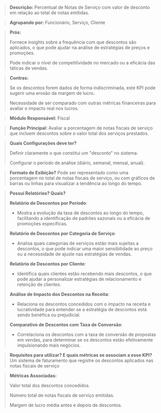 > **Descrição:** Percentual de Notas de Serviço com valor de desconto em relação ao total de notas emitidas.

> **Agrupando por:** Funcionário, Serviço, Cliente

> **Prós:**
> 
> 
> Fornece insights sobre a frequência com que descontos são aplicados, o que pode ajudar na análise de estratégias de preços e promoções.
> 
> Pode indicar o nível de competitividade no mercado ou a eficácia das táticas de vendas.
> 

> **Contras:**
> 
> 
> Se os descontos forem dados de forma indiscriminada, este KPI pode sugerir uma erosão da margem de lucro.
> 
> Necessidade de ser comparado com outras métricas financeiras para avaliar o impacto real nos lucros.
> 

> **Módulo Responsável:** 
Fiscal
> 

> **Função Principal:**
Avaliar a porcentagem de notas fiscais de serviço que incluem descontos sobre o valor total dos serviços prestados.
> 

> **Quais Configurações deve ter?**
> 
> 
> Definir claramente o que constitui um "desconto" no sistema.
> 
> Configurar o período de análise (diário, semanal, mensal, anual).
> 

> **Formato de Exibição?**
Pode ser representado como uma porcentagem no total de notas fiscais de serviço, ou com gráficos de barras ou linhas para visualizar a tendência ao longo do tempo.
> 

> **Possuí Relatórios? Quais?**
> 
> 
> **Relatório de Descontos por Período**:
> 
> - Mostra a evolução da taxa de descontos ao longo do tempo, facilitando a identificação de padrões sazonais ou a eficácia de promoções específicas.
> 
> **Relatório de Descontos por Categoria de Serviço**:
> 
> - Analisa quais categorias de serviços estão mais sujeitas a descontos, o que pode indicar uma maior sensibilidade ao preço ou a necessidade de ajuste nas estratégias de vendas.
> 
> **Relatório de Descontos por Cliente**:
> 
> - Identifica quais clientes estão recebendo mais descontos, o que pode ajudar a personalizar estratégias de relacionamento e retenção de clientes.
> 
> **Análise de Impacto dos Descontos na Receita**:
> 
> - Relaciona os descontos concedidos com o impacto na receita e lucratividade para entender se a estratégia de descontos está sendo benéfica ou prejudicial.
> 
> **Comparativo de Descontos com Taxa de Conversão**:
> 
> - Correlaciona os descontos com a taxa de conversão de propostas em vendas, para determinar se os descontos estão efetivamente impulsionando mais negócios.

> **Requisitos para utilizar? E quais métricas se associam a esse KPI?**
Um sistema de faturamento que registre os descontos aplicados nas notas fiscais de serviço

>**Métricas Associadas:**
> 
> 
> Valor total dos descontos concedidos.
> 
> Número total de notas fiscais de serviço emitidas.
> 
> Margem de lucro média antes e depois de descontos.
>
